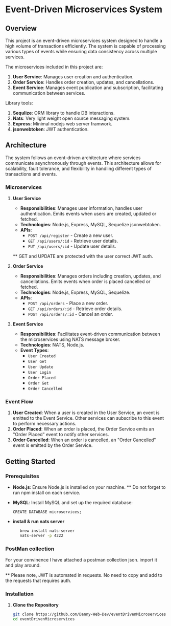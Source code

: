 # Event-Driven Microservices System

## Overview

This project is an event-driven microservices system designed to handle a high volume of transactions efficiently. The system is capable of processing various types of events while ensuring data consistency across multiple services.

The microservices included in this project are:

1. **User Service**: Manages user creation and authentication.
2. **Order Service**: Handles order creation, updates, and cancellations.
3. **Event Service**: Manages event publication and subscription, facilitating communication between services.

Library tools:

1. **Sequlize**: ORM library to handle DB interactions.
2. **Nats**: Very light weight open source messaging system.
3. **Express**: Minimal nodejs web server framwork.
4. **jsonwebtoken**: JWT authentication.

## Architecture

The system follows an event-driven architecture where services communicate asynchronously through events. This architecture allows for scalability, fault tolerance, and flexibility in handling different types of transactions and events.

### Microservices

1. **User Service**

   - **Responsibilities**: Manages user information, handles user authentication. Emits events when users are created, updated or fetched.
   - **Technologies**: Node.js, Express, MySQL, Sequelize jsonwebtoken.
   - **APIs**:
     - `POST /api/register` - Create a new user.
     - `GET /api/users/:id` - Retrieve user details.
     - `PUT /api/users/:id` - Update user details.

   \*\* GET and UPDATE are protected with the user correct JWT auth.

2. **Order Service**

   - **Responsibilities**: Manages orders including creation, updates, and cancellations. Emits events when order is placed cancelled or fetched.
   - **Technologies**: Node.js, Express, MySQL, Sequelize.
   - **APIs**:
     - `POST /api/orders` - Place a new order.
     - `GET /api/orders/:id` - Retrieve order details.
     - `POST /api/orders/:id` - Cancel an order.

3. **Event Service**
   - **Responsibilities**: Facilitates event-driven communication between the microservices using NATS message broker.
   - **Technologies**: NATS, Node.js.
   - **Event Types**:
     - `User Created`
     - `User Get`
     - `User Update`
     - `User Login`
     - `Order Placed`
     - `Order Get`
     - `Order Cancelled`

### Event Flow

1. **User Created**: When a user is created in the User Service, an event is emitted to the Event Service. Other services can subscribe to this event to perform necessary actions.
2. **Order Placed**: When an order is placed, the Order Service emits an "Order Placed" event to notify other services.
3. **Order Cancelled**: When an order is cancelled, an "Order Cancelled" event is emitted by the Order Service.

## Getting Started

### Prerequisites

- **Node.js**: Ensure Node.js is installed on your machine. \*\* Do not forget to run npm install on each service.

- **MySQL**: Install MySQL and set up the required database:

  ```mysql
  CREATE DATABASE microservices;
  ```

- **install & run nats server**

  ```bash
     brew install nats-server
     nats-server -p 4222
  ```

### PostMan collection

For your convinence I have attached a postman collection json. import it and play around.

\*\* Please note, JWT is automated in requests. No need to copy and add to the requests that requires auth.

### Installation

1. **Clone the Repository**

   ```bash
   git clone https://github.com/Danny-Web-Dev/eventDrivenMicroservices.git
   cd eventDrivenMicroservices
   ```
